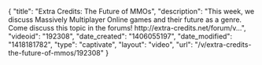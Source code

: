 {
    "title": "Extra Credits: The Future of MMOs",
    "description": "This week, we discuss Massively Multiplayer Online games and their future as a genre. Come discuss this topic in the forums! http:\/\/extra-credits.net\/forum\/v...",
    "videoid": "192308",
    "date_created": "1406055197",
    "date_modified": "1418181782",
    "type": "captivate",
    "layout": "video",
    "url": "\/v\/extra-credits-the-future-of-mmos\/192308"
}